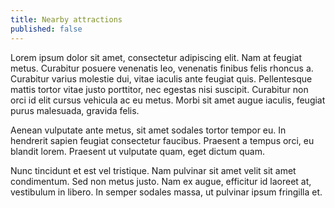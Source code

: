 ```yaml
---
title: Nearby attractions
published: false
---
```

Lorem ipsum dolor sit amet, consectetur adipiscing elit. Nam at feugiat metus.
Curabitur posuere venenatis leo, venenatis finibus felis rhoncus a. Curabitur
varius molestie dui, vitae iaculis ante feugiat quis. Pellentesque mattis
tortor vitae justo porttitor, nec egestas nisi suscipit. Curabitur non orci id
elit cursus vehicula ac eu metus. Morbi sit amet augue iaculis, feugiat purus
malesuada, gravida felis.

Aenean vulputate ante metus, sit amet sodales tortor tempor eu. In hendrerit
sapien feugiat consectetur faucibus. Praesent a tempus orci, eu blandit lorem.
Praesent ut vulputate quam, eget dictum quam.

Nunc tincidunt et est vel tristique. Nam pulvinar sit amet velit sit amet
condimentum. Sed non metus justo. Nam ex augue, efficitur id laoreet at,
vestibulum in libero. In semper sodales massa, ut pulvinar ipsum fringilla et.

